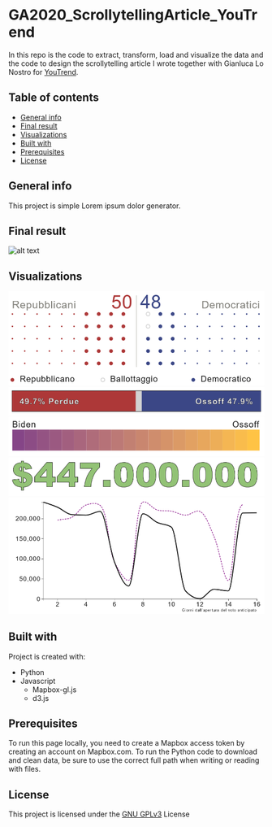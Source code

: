 # GA2020_ScrollytellingArticle_YouTrend
 In this repo is the code to extract, transform, load and visualize the data and the code to design the scrollytelling article I wrote together with Gianluca Lo Nostro for [YouTrend](https://www.youtrend.it "YouTrend's Homepage").


 ## Table of contents
 * [General info](#general-info)
 * [Final result](#final-result)
 * [Visualizations](#visualizations)
 * [Built with](#built-with)
 * [Prerequisites](#prerequisites)
 * [License](#license)

 ## General info
 This project is simple Lorem ipsum dolor generator.

 ## Final result
  ![alt text](./GIF/GIFDesktop.gif)

 ## Visualizations
 ![alt text](./images/senate_viz.PNG)
 ![alt text](./images/bar_result.PNG)
 ![alt text](./images/bar_legend.PNG)
 ![alt text](./images/dollars_spent.PNG)
 ![alt text](./images/early_vote.PNG)

 ## Built with
 Project is created with:
 * Python
 * Javascript
   * Mapbox-gl.js
   * d3.js

 ## Prerequisites
To run this page locally, you need to create a Mapbox access token by creating an account on Mapbox.com.
To run the Python code to download and clean data, be sure to use the correct full path when writing or reading with files.

 ## License
This project is licensed under the [GNU GPLv3](https://choosealicense.com/licenses/gpl-3.0/) License

